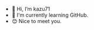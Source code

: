 - 👋 Hi, I’m kazu71
- 🌱 I'm currently learning GitHub.
- 😊 Nice to meet you.

<!---
kazu71/kazu71 is a ✨ special ✨ repository because its `README.md` (this file) appears on your GitHub profile.
You can click the Preview link to take a look at your changes.
--->
